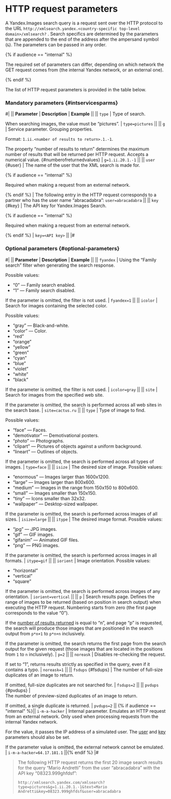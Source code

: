 # HTTP request parameters

A Yandex.Images search query is a request sent over the HTTP protocol to the URL `http://xmlsearch.yandex.<country-specific top-level domain>/xmlsearch?` . Search specifics are determined by the parameters that are appended to the end of the address after the ampersand symbol (`&`). The parameters can be passed in any order.

{% if audience == "internal" %}

The required set of parameters can differ, depending on which network the GET request comes from (the internal Yandex network, or an external one).

{% endif %}

The list of HTTP request parameters is provided in the table below.

### Mandatory parameters {#intservicesparms}

#|
|| **Parameter** | **Description**  | **Example** ||
|| `type` | Type of search.

When searching images, the value must be “pictures”. | `type=pictures` ||
|| `g` | Service parameter. Grouping properties.

Format: `1.ii.<number of results to return>.1.-1`.

The property “number of results to return” determines the maximum number of results that will be returned per HTTP request. Accepts a numerical value. {#numberofreturnedvalues} | `g=1.ii.20.1.-1` ||
|| `user` {#user} | The name of the user that the XML search is made for.

{% if audience == "internal" %}

Required when making a request from an external network.

{% endif %} | The following entry in the HTTP request corresponds to a partner who has the user name “abracadabra”:
`user=abracadabra` ||
|| `key` {#key} | The API key for Yandex.Images Search.

{% if audience == "internal" %}

Required when making a request from an external network.

{% endif %} | `key=<API key>` ||
|#

### Optional parameters {#optional-parameters}

#|
|| **Parameter** | **Description**  | **Example** ||
|| `fyandex` | Using the “Family search” filter when generating the search response.

Possible values:

- “0” — Family search enabled.
- “1” — Family search disabled.

If the parameter is omitted, the filter is not used. | `fyandex=1` ||
|| `icolor` | 	
Search for images containing the selected color.

Possible values:
- “gray” — Black-and-white.
- “color” — Color.
- “red”
- “orange”
- “yellow”
- “green”
- “cyan”
- “blue”
- “violet”
- “white”
- “black”

If the parameter is omitted, the filter is not used. | `icolor=gray` ||
|| `site` | Search for images from the specified web site.

If the parameter is omitted, the search is performed across all web sites in the search base. | `site=cactus.ru` ||
|| `type` | Type of image to find.

Possible values:

- “face” — Faces.
- “demotivator” — Demotivational posters.
- “photo” — Photographs.
- “clipart” — Pictures of objects against a uniform background.
- “lineart” — Outlines of objects.

If the parameter is omitted, the search is performed across all types of images. | `type=face` ||
|| `isize` | The desired size of image. Possible values:
- “enormous” — Images larger than 1600x1200.
- “large” — Images larger than 800х600.
- “medium” — Images in the range from 150x150 to 800x600.
- “small” — Images smaller than 150x150.
- “tiny” — Icons smaller than 32x32.
- “wallpaper” — Desktop-sized wallpaper.

If the parameter is omitted, the search is performed across images of all sizes. | `isize=large` ||
|| `itype` | The desired image format. Possible values:
- “jpg” — JPG images.
- “gif” — GIF images.
- “gifanim” — Animated GIF files.
- “png” — PNG images.

If the parameter is omitted, the search is performed across images in all formats. | `itype=gif` ||
|| `iorient` | Image orientation. Possible values:
- “horizontal”
- “vertical”
- “square”

If the parameter is omitted, the search is performed across images of any orientation. | `iorient=vertical` ||
|| `p` | Search results page. Defines the range of images to be returned (based on position in search output) when executing the HTTP request. Numbering starts from zero (the first page corresponds to the value “0”).

If the [number of results returned](#numberofreturnedvalues) is equal to “n”, and page “p” is requested, the search will produce those images that are positioned in the search output from `p*n+1` to `p*n+n` inclusively.

If the parameter is omitted, the search returns the first page from the search output for the given request (those images that are located in the positions from `1` to `n` inclusively). | `p=2` ||
|| `noreask` | Disables re-checking the request.

If set to “1”, returns results strictly as specified in the query, even if it contains a typo. | `noreask=1` ||
|| `fsdups` {#fsdups} | The number of full-size duplicates of an image to return.

If omitted, full-size duplicates are not searched for. | `fsdups=2` ||
|| `pvdups` {#pvdups} | 	
The number of preview-sized duplicates of an image to return.

If omitted, a single duplicate is returned. | `pvdups=2` ||
{% if audience == "internal" %}|| `i-m-a-hacker` | Internal parameter. Emulates an HTTP request from an external network. Only used when processing requests from the internal Yandex network.

For the value, it passes the IP address of a simulated user. The [user](#user) and [key](#key) parameters should also be set.

If the parameter value is omitted, the external network cannot be emulated. | `i-m-a-hacker=64.17.181.1` ||{% endif %}
|#

> The following HTTP request returns the first 20 image search results for the query “Mario Andretti” from the user “abracadabra” with the API key “08323.999ghfdsf”:
> 
> ```
> http://xmlsearch.yandex.com/xmlsearch?type=pictures&g=1.ii.20.1.-1&text=Mario Andretti&key=08323.999ghfdsf&user=abracadabra
> ```

